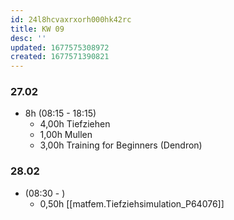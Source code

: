```yaml
---
id: 24l8hcvaxrxorh000hk42rc
title: KW 09
desc: ''
updated: 1677575308972
created: 1677571390821
---
```

### 27.02
- 8h (08:15 - 18:15)
  - 4,00h Tiefziehen
  - 1,00h Mullen
  - 3,00h Training for Beginners (Dendron)

### 28.02
- (08:30 - )
  - 0,50h [[matfem.Tiefziehsimulation_P64076]]